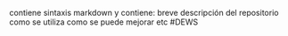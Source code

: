 contiene sintaxis markdown y contiene:
	breve descripción del repositorio
	como se utiliza
	como se puede mejorar
	etc
#DEWS
